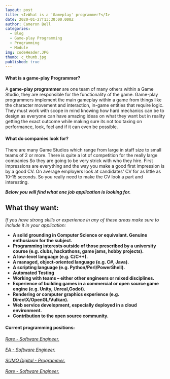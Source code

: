 ```yaml
---
layout: post
title: <I>What is a 'Gameplay' programmer?</I>
date: 2020-01-27T13:30:00.000Z
author: Cameron Bell
categories:
  - Blog
  - Game-play Programming
  - Programming
  - Module
img: codeHeader.JPG
thumb: c_thumb.jpg
published: true
---
```

#### What is a game-play Programmer?
A <b>game-play programmer</b> are one team of many others within a Game Studio, they are responsible for the functionality of the game.
Game-play programmers implement the main gameplay within a game from things like the character movement and interaction, in-game entities that require logic.
They must work with scope in mind knowing how hard mechanics can be to design as everyone can have amazing ideas on what they want but in reality getting the
exact outcome while making sure its not too taxing on performance, look, feel and if it can even be possible. 


#### What do companies look for?
 There are many Game Studios which range from large in staff size to small teams of 2 or more. There is quite a lot of competition for the really large companies
 So they are going to be very strick with who they hire. First impressions are everything and the way you make a good first impression is by a good CV. On average employers look at candidates' CV for as little as 10-15 seconds.
 So you really need to make the CV look a part and interesting. 
 <p><b><i>Below you will find what one job application is looking for.</i></b></P>
 
 <p><h2>What they want:</h2></p>
 <p><i>If you have strong skills or experience in any of these areas make sure to include it in your application:</i></p>
 <ul><b>
	<li>A solid grounding in Computer Science or equivalant. Genuine enthusiasm for the subject.</li>
	<li>Programming interests outside of those prescribed by a university course (e.g. clubs, hackathons, game jams, hobby projects).</li>
	<li>A low-level language (e.g. C/C++).</li>
	<li>A managed, object-oriented language (e.g. C#, Java).</li>
	<li>A scripting language (e.g. Python/Perl/PowerShell).</li>
	<li>Automated Testing</li>
	<li>Working with teams – either other engineers or mixed disciplines.</li>
	<li>Experience of building games in a commercial or open source game engine (e.g. Unity, Unreal,Godot).</li>
	<li>Rendering or computer graphics experience (e.g. DirectX/OpenGL/Vulkan).</li>
	<li>Web service development, especially deployed in a cloud environment.</li>
	<li>Contribution to the open source community.</li>
 </b></ul>



#### Current programming positions:
<p><a href="https://careers.microsoft.com/us/en/job/733799/Internship-Opportunities-Software-Engineer"><i>Rare - Software Engineer.</i></a><br>
<br><a href="https://ea.gr8people.com/index.gp?opportunityID=158975&method=cappportal.showJob&utm_campaign=google_jobs_apply&utm_source=google_jobs_apply&utm_medium=organic"><i>EA - Software Engineer.</i></a><br>
<br><a href="https://jobs.lever.co/sumo-digital/8c369c43-e576-4bcd-84a1-d98d4184cef3"><i>SUMO Digital - Programmer.</i></a><br>
<br><a href="https://careers.microsoft.com/us/en/job/733799/Internship-Opportunities-Software-Engineer"><i>Rare - Software Engineer.</i></a></p>



